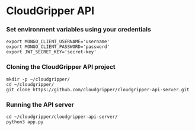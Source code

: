 # CloudGripper API

### Set environment variables using your credentials
```
export MONGO_CLIENT_USERNAME='username'
export MONGO_CLIENT_PASSWORD='password'
export JWT_SECRET_KEY='secret-key'
```

### Cloning the CloudGripper API project
```
mkdir -p ~/cloudgripper/
cd ~/cloudgripper/
git clone https://github.com/cloudgripper/cloudgripper-api-server.git
```

### Running the API server
```
cd ~/cloudgripper/cloudgripper-api-server/
python3 app.py
```

